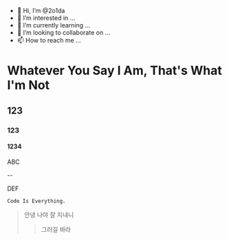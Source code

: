 - 👋 Hi, I’m @2o1da
- 👀 I’m interested in ...
- 🌱 I’m currently learning ...
- 💞️ I’m looking to collaborate on ...
- 📫 How to reach me ...

# Whatever You Say I Am, That's What I'm Not

## 123

### 123

#### 1234

ABC

--

DEF


```
Code Is Everything.
``` 

> 안녕
> 나야
> 잘 지내니
> > 그러길 바라
> > > 

<!---
2o1da/2o1da is a ✨ special ✨ repository because its `README.md` (this file) appears on your GitHub profile.
You can click the Preview link to take a look at your changes.
--->
